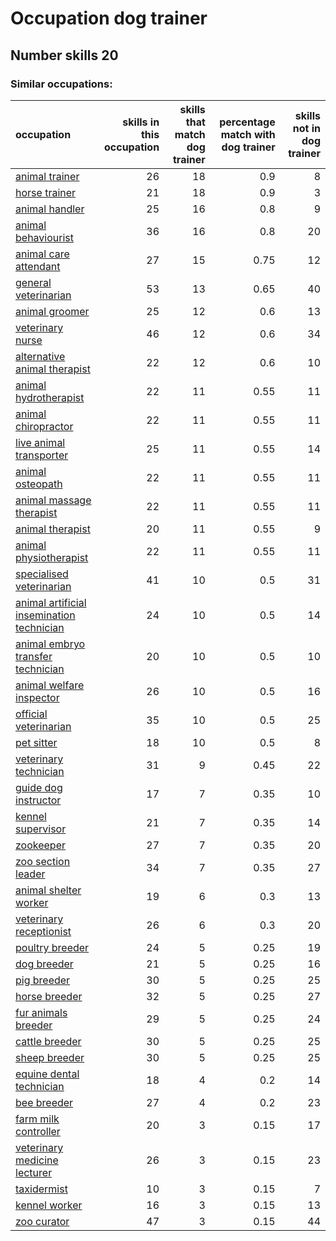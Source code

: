 # Occupation dog trainer
## Number skills 20
### Similar occupations:
| occupation                                                                                |   skills in this occupation |   skills that match dog trainer |   percentage match with dog trainer |   skills not in dog trainer |
|:------------------------------------------------------------------------------------------|----------------------------:|--------------------------------:|------------------------------------:|----------------------------:|
| [animal trainer](animal_trainer.md)                                                       |                          26 |                              18 |                                0.9  |                           8 |
| [horse trainer](horse_trainer.md)                                                         |                          21 |                              18 |                                0.9  |                           3 |
| [animal handler](animal_handler.md)                                                       |                          25 |                              16 |                                0.8  |                           9 |
| [animal behaviourist](animal_behaviourist.md)                                             |                          36 |                              16 |                                0.8  |                          20 |
| [animal care attendant](animal_care_attendant.md)                                         |                          27 |                              15 |                                0.75 |                          12 |
| [general veterinarian](general_veterinarian.md)                                           |                          53 |                              13 |                                0.65 |                          40 |
| [animal groomer](animal_groomer.md)                                                       |                          25 |                              12 |                                0.6  |                          13 |
| [veterinary nurse](veterinary_nurse.md)                                                   |                          46 |                              12 |                                0.6  |                          34 |
| [alternative animal therapist](alternative_animal_therapist.md)                           |                          22 |                              12 |                                0.6  |                          10 |
| [animal hydrotherapist](animal_hydrotherapist.md)                                         |                          22 |                              11 |                                0.55 |                          11 |
| [animal chiropractor](animal_chiropractor.md)                                             |                          22 |                              11 |                                0.55 |                          11 |
| [live animal transporter](live_animal_transporter.md)                                     |                          25 |                              11 |                                0.55 |                          14 |
| [animal osteopath](animal_osteopath.md)                                                   |                          22 |                              11 |                                0.55 |                          11 |
| [animal massage therapist](animal_massage_therapist.md)                                   |                          22 |                              11 |                                0.55 |                          11 |
| [animal therapist](animal_therapist.md)                                                   |                          20 |                              11 |                                0.55 |                           9 |
| [animal physiotherapist](animal_physiotherapist.md)                                       |                          22 |                              11 |                                0.55 |                          11 |
| [specialised veterinarian](specialised_veterinarian.md)                                   |                          41 |                              10 |                                0.5  |                          31 |
| [animal artificial insemination technician](animal_artificial_insemination_technician.md) |                          24 |                              10 |                                0.5  |                          14 |
| [animal embryo transfer technician](animal_embryo_transfer_technician.md)                 |                          20 |                              10 |                                0.5  |                          10 |
| [animal welfare inspector](animal_welfare_inspector.md)                                   |                          26 |                              10 |                                0.5  |                          16 |
| [official veterinarian](official_veterinarian.md)                                         |                          35 |                              10 |                                0.5  |                          25 |
| [pet sitter](pet_sitter.md)                                                               |                          18 |                              10 |                                0.5  |                           8 |
| [veterinary technician](veterinary_technician.md)                                         |                          31 |                               9 |                                0.45 |                          22 |
| [guide dog instructor](guide_dog_instructor.md)                                           |                          17 |                               7 |                                0.35 |                          10 |
| [kennel supervisor](kennel_supervisor.md)                                                 |                          21 |                               7 |                                0.35 |                          14 |
| [zookeeper](zookeeper.md)                                                                 |                          27 |                               7 |                                0.35 |                          20 |
| [zoo section leader](zoo_section_leader.md)                                               |                          34 |                               7 |                                0.35 |                          27 |
| [animal shelter worker](animal_shelter_worker.md)                                         |                          19 |                               6 |                                0.3  |                          13 |
| [veterinary receptionist](veterinary_receptionist.md)                                     |                          26 |                               6 |                                0.3  |                          20 |
| [poultry breeder](poultry_breeder.md)                                                     |                          24 |                               5 |                                0.25 |                          19 |
| [dog breeder](dog_breeder.md)                                                             |                          21 |                               5 |                                0.25 |                          16 |
| [pig breeder](pig_breeder.md)                                                             |                          30 |                               5 |                                0.25 |                          25 |
| [horse breeder](horse_breeder.md)                                                         |                          32 |                               5 |                                0.25 |                          27 |
| [fur animals breeder](fur_animals_breeder.md)                                             |                          29 |                               5 |                                0.25 |                          24 |
| [cattle breeder](cattle_breeder.md)                                                       |                          30 |                               5 |                                0.25 |                          25 |
| [sheep breeder](sheep_breeder.md)                                                         |                          30 |                               5 |                                0.25 |                          25 |
| [equine dental technician](equine_dental_technician.md)                                   |                          18 |                               4 |                                0.2  |                          14 |
| [bee breeder](bee_breeder.md)                                                             |                          27 |                               4 |                                0.2  |                          23 |
| [farm milk controller](farm_milk_controller.md)                                           |                          20 |                               3 |                                0.15 |                          17 |
| [veterinary medicine lecturer](veterinary_medicine_lecturer.md)                           |                          26 |                               3 |                                0.15 |                          23 |
| [taxidermist](taxidermist.md)                                                             |                          10 |                               3 |                                0.15 |                           7 |
| [kennel worker](kennel_worker.md)                                                         |                          16 |                               3 |                                0.15 |                          13 |
| [zoo curator](zoo_curator.md)                                                             |                          47 |                               3 |                                0.15 |                          44 |
